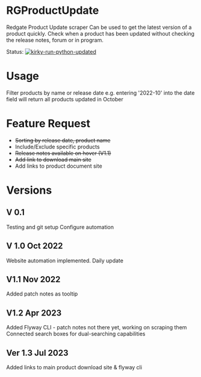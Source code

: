 # RGProductUpdate
Redgate Product Update scraper
Can be used to get the latest version of a product quickly. 
Check when a product has been updated without checking the release notes, forum or in program.

Status:
[![kirky-run-python-updated](https://github.com/rekirky/RGProductUpdate/actions/workflows/pythonaction.yml/badge.svg)](https://github.com/rekirky/RGProductUpdate/actions/workflows/pythonaction.yml)  


# Usage
Filter products by name or release date
e.g. entering '2022-10' into the date field will return all products updated in October

# Feature Request
* ~~Sorting by release date, product name~~
* Include/Exclude specific products  
* ~~Release notes available on hover (V1.1)~~
* ~~Add link to download main site~~
* Add links to product document site


# Versions
## V 0.1 
Testing and git setup
Configure automation 

## V 1.0 Oct 2022
Website automation implemented. 
Daily update

## V1.1 Nov 2022
Added patch notes as tooltip

## V1.2 Apr 2023
Added Flyway CLI - patch notes not there yet, working on scraping them  
Connected search boxes for dual-searching capabilities

## Ver 1.3 Jul 2023
Added links to main product download site & flyway cli
